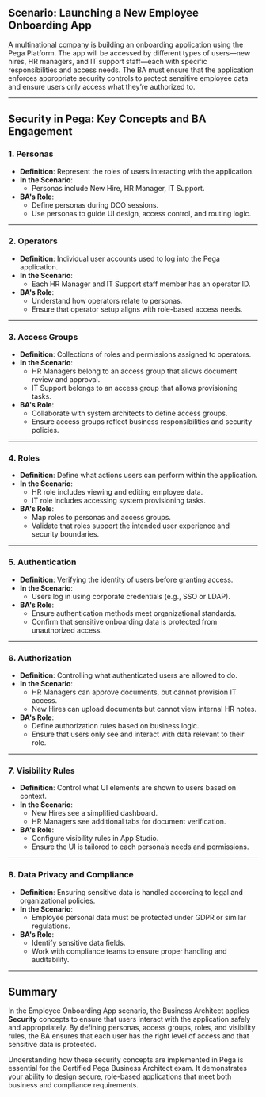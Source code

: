 ## Scenario: Launching a New Employee Onboarding App

A multinational company is building an onboarding application using the Pega Platform. The app will be accessed by different types of users—new hires, HR managers, and IT support staff—each with specific responsibilities and access needs. The BA must ensure that the application enforces appropriate security controls to protect sensitive employee data and ensure users only access what they’re authorized to.

---

## Security in Pega: Key Concepts and BA Engagement

### 1. **Personas**
- **Definition**: Represent the roles of users interacting with the application.
- **In the Scenario**:
    - Personas include New Hire, HR Manager, IT Support.
- **BA's Role**:
    - Define personas during DCO sessions.
    - Use personas to guide UI design, access control, and routing logic.

---

### 2. **Operators**
- **Definition**: Individual user accounts used to log into the Pega application.
- **In the Scenario**:
    - Each HR Manager and IT Support staff member has an operator ID.
- **BA's Role**:
    - Understand how operators relate to personas.
    - Ensure that operator setup aligns with role-based access needs.

---

### 3. **Access Groups**
- **Definition**: Collections of roles and permissions assigned to operators.
- **In the Scenario**:
    - HR Managers belong to an access group that allows document review and approval.
    - IT Support belongs to an access group that allows provisioning tasks.
- **BA's Role**:
    - Collaborate with system architects to define access groups.
    - Ensure access groups reflect business responsibilities and security policies.

---

### 4. **Roles**
- **Definition**: Define what actions users can perform within the application.
- **In the Scenario**:
    - HR role includes viewing and editing employee data.
    - IT role includes accessing system provisioning tasks.
- **BA's Role**:
    - Map roles to personas and access groups.
    - Validate that roles support the intended user experience and security boundaries.

---

### 5. **Authentication**
- **Definition**: Verifying the identity of users before granting access.
- **In the Scenario**:
    - Users log in using corporate credentials (e.g., SSO or LDAP).
- **BA's Role**:
    - Ensure authentication methods meet organizational standards.
    - Confirm that sensitive onboarding data is protected from unauthorized access.

---

### 6. **Authorization**
- **Definition**: Controlling what authenticated users are allowed to do.
- **In the Scenario**:
    - HR Managers can approve documents, but cannot provision IT access.
    - New Hires can upload documents but cannot view internal HR notes.
- **BA's Role**:
    - Define authorization rules based on business logic.
    - Ensure that users only see and interact with data relevant to their role.

---

### 7. **Visibility Rules**
- **Definition**: Control what UI elements are shown to users based on context.
- **In the Scenario**:
    - New Hires see a simplified dashboard.
    - HR Managers see additional tabs for document verification.
- **BA's Role**:
    - Configure visibility rules in App Studio.
    - Ensure the UI is tailored to each persona’s needs and permissions.

---

### 8. **Data Privacy and Compliance**
- **Definition**: Ensuring sensitive data is handled according to legal and organizational policies.
- **In the Scenario**:
    - Employee personal data must be protected under GDPR or similar regulations.
- **BA's Role**:
    - Identify sensitive data fields.
    - Work with compliance teams to ensure proper handling and auditability.

---

## Summary

In the Employee Onboarding App scenario, the Business Architect applies **Security** concepts to ensure that users interact with the application safely and appropriately. By defining personas, access groups, roles, and visibility rules, the BA ensures that each user has the right level of access and that sensitive data is protected.

Understanding how these security concepts are implemented in Pega is essential for the Certified Pega Business Architect exam. It demonstrates your ability to design secure, role-based applications that meet both business and compliance requirements.

